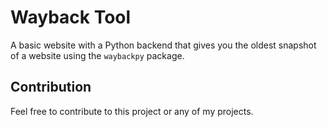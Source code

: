 # Wayback Tool
A basic website with a Python backend that gives you the oldest snapshot of a website using the `waybackpy` package.

## Contribution
Feel free to contribute to this project or any of my projects.